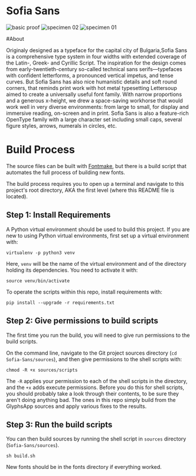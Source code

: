 # Sofia Sans
![basic proof](https://github.com/lettersoup/Sofia-Sans/blob/master/documentation/drawbot/basic-proof.png?raw=true)
![specimen 02](https://github.com/lettersoup/Sofia-Sans/blob/master/specimens/SofiaSans_02.png?raw=true)
![specimen 01](https://github.com/lettersoup/Sofia-Sans/blob/master/specimens/SofiaSans_01.png?raw=true)

#About

Originaly designed as a typeface for the capital city of Bulgaria,Sofia Sans is a comprehensive type system in four widths with extended coverage of the Latin-, Greek- and Cyrillic Script.
The inspiration for the design comes from early-twentieth-century so-called technical sans serifs—typefaces with confident letterforms, a pronounced vertical impetus, and tense curves. But Sofia Sans has also nice humanistic details and soft round corners, that reminds print work with hot metal typesetting
Lettersoup aimed to create a universally useful font family. With narrow proportions and a generous x-height, we drew a space-saving workhorse that would work well in very diverse environments: from large to small, for display and immersive reading, on-screen and in print.
Sofia Sans is also a feature-rich OpenType family with a large character set including small caps, several figure styles, arrows, numerals in circles, etc.

# Build Process

The source files can be built with [Fontmake](https://github.com/googlefonts/fontmake), but there is a build script that automates the full process of building new fonts.

The build process requires you to open up a terminal and navigate to this project's root directory, AKA the first level (where this README file is located).

## Step 1: Install Requirements

A Python virtual environment should be used to build this project. If you are new to using Python virtual environments, first set up a virtual environment with:

```
virtualenv -p python3 venv
```

Here, `venv` will be the name of the virtual environment and of the directory holding its dependencies. You need to activate it with:

```
source venv/bin/activate
```

To operate the scripts within this repo, install requirements with:

```
pip install --upgrade -r requirements.txt
```

## Step 2: Give permissions to build scripts

The first time you run the build, you will need to give run permissions to the build scripts.

On the command line, navigate to the Git project sources directory (`cd Sofia-Sans/sources`), and then give permissions to the shell scripts with:

```
chmod -R +x sources/scripts
```

The `-R` applies your permission to each of the shell scripts in the directory, and the `+x` adds execute permissions. Before you do this for shell scripts, you should probably take a look through their contents, to be sure they aren't doing anything bad. The ones in this repo simply build from the GlyphsApp sources and apply various fixes to the results.

## Step 3: Run the build scripts

You can then build sources by running the shell script in `sources` directory (`Sofia-Sans/sources`).

```
sh build.sh
```

New fonts should be in the fonts directory if everything worked.
